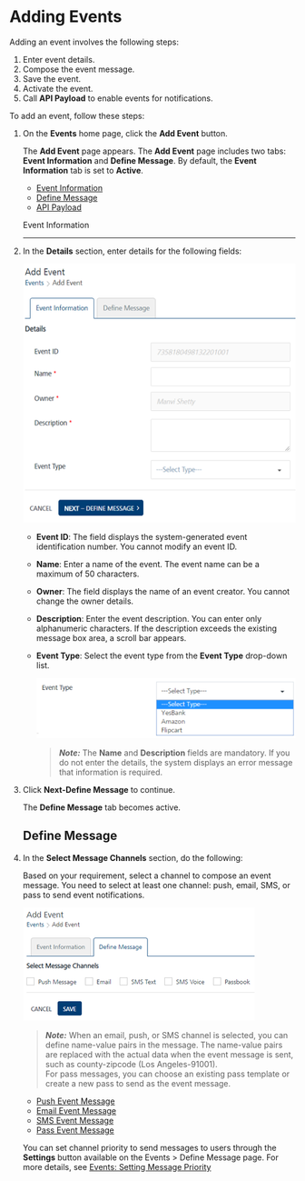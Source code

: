                              


Adding Events
=============

Adding an event involves the following steps:

1.  Enter event details.
2.  Compose the event message.
3.  Save the event.
4.  Activate the event.
5.  Call **API Payload** to enable events for notifications.

To add an event, follow these steps:

1.  On the **Events** home page, click the **Add Event** button.
    
    The **Add Event** page appears. The **Add Event** page includes two tabs: **Event Information** and **Define Message**. By default, the **Event Information** tab is set to **Active**.
    
    *   [Event Information](#event-information)
    *   [Define Message](#define-message)
    *   [API Payload](API_Payload.md)
    
    Event Information  
    
    --------------------
    
2.  In the **Details** section, enter details for the following fields:
    
    ![](../Resources/Images/Engagement/Events/addevent_487x462.png)
    
    *   **Event ID**: The field displays the system-generated event identification number. You cannot modify an event ID.
    *   **Name**: Enter a name of the event. The event name can be a maximum of 50 characters.
    *   **Owner**: The field displays the name of an event creator. You cannot change the owner details.
    *   **Description**: Enter the event description. You can enter only alphanumeric characters. If the description exceeds the existing message box area, a scroll bar appears.
    *   **Event Type**: Select the event type from the **Event Type** drop-down list.
        
        ![](../Resources/Images/Engagement/Events/eventtypedropdownlist_549x127.png)
        
        > **_Note:_** The **Name** and **Description** fields are mandatory. If you do not enter the details, the system displays an error message that information is required.
        
3.  Click **Next-Define Message** to continue.
    
    The **Define Message** tab becomes active.
    
    Define Message
    --------------
    
4.  In the **Select Message Channels** section, do the following:
    
    Based on your requirement, select a channel to compose an event message. You need to select at least one channel: push, email, SMS, or pass to send event notifications.
    
    ![](../Resources/Images/Engagement/Events/evechannels_269x199.png)
    
    > **_Note:_** When an email, push, or SMS channel is selected, you can define name-value pairs in the message. The name-value pairs are replaced with the actual data when the event message is sent, such as county-zipcode (Los Angeles-91001).  
    For pass messages, you can choose an existing pass template or create a new pass to send as the event message.
    
    *   [Push Event Message](Defining_Notification_Types_for_an_event_-_Push_Message.md)
    *   [Email Event Message](Defining_Notification_Types_for_an_event_-_Email.md)
    *   [SMS Event Message](Defining_Notification_Types_for_an_event_-_SMS.md)
    *   [Pass Event Message](Defining_a_campaign_Type_eventPassbook.md)
    
    You can set channel priority to send messages to users through the **Settings** button available on the Events > Define Message page. For more details, see [Events: Setting Message Priority](setting_event_priority.md)
